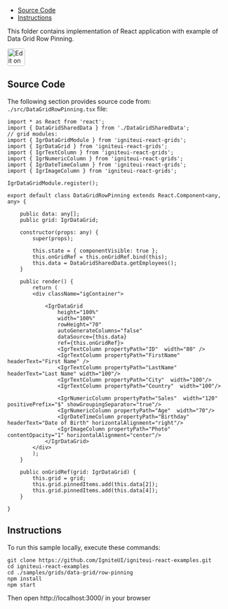 <!-- NOTE: do not change this file because it will be auto re-generated from template file: -->
<!-- https://github.com/IgniteUI/igniteui-react-examples/tree/master/templates/sample/ReadMe.md -->

<!-- ## Table of Contents -->
<!-- - [Sample Preview](#Sample-Preview) -->
- [Source Code](#Source-Code)
- [Instructions](#Instructions)

This folder contains implementation of React application with example of Data Grid Row Pinning.
<!-- in the Data Grid component -->
<!-- [Data Grid](https://infragistics.com/Reactsite/components/data-grid.html) -->

<html lang="en" xmlns="http://www.w3.org/1999/xhtml">
    <body>
        <a target="_blank" href="https://codesandbox.io/s/github/IgniteUI/igniteui-react-examples/tree/master/samples/grids/data-grid/row-pinning?fontsize=14&hidenavigation=1&theme=dark&view=preview&file=/src/DataGridRowPinning.tsx" rel="noopener noreferrer">
            <img height="40px" style="border-radius: 0.25rem" alt="Edit on CodeSandbox" src="https://static.infragistics.com/xplatform/images/sandbox/code.png"/>
        </a>
        <!-- <a target="_blank"
href="https://codesandbox.io/s/github/IgniteUI/igniteui-react-examples/tree/master/samples/maps/geo-map/binding-csv-points?fontsize=14&hidenavigation=1&theme=dark&view=preview">
            <img alt="Edit Sample" src="https://codesandbox.io/static/img/play-codesandbox.svg"/>
        </a> -->
        <!-- <a target="_blank" style="margin-left: 0.5rem"
href="https://codesandbox.io/embed/github/IgniteUI/igniteui-react-examples/tree/master/samples/grids/data-grid/row-pinning?fontsize=14&hidenavigation=1&theme=dark&view=preview&file=/src/DataGridRowPinning.tsx">
            <img height="40px" style="border-radius: 5px" alt="View on CodeSandbox" src="https://static.infragistics.com/xplatform/images/sandbox/view.png"/>
        </a> -->
        <!-- <a target="_blank"
href="https://codesandbox.io/embed/github/IgniteUI/igniteui-react-examples/tree/master/samples/maps/geo-map/binding-csv-points?fontsize=14&hidenavigation=1&theme=dark&view=preview">
            <img alt="View on CodeSandbox" src="https://static.infragistics.com/xplatform/images/sandbox/view.png"/>
        </a>
https://codesandbox.io/embed/react-treemap-overview-rtb45
https://codesandbox.io/static/img/play-codesandbox.svg
https://codesandbox.io/embed/react-treemap-overview-rtb45?view=browser -->
    </body>
</html>

<!-- ## Sample Preview -->

<!-- <iframe
  src="https://codesandbox.io/embed/github/IgniteUI/igniteui-react-examples/tree/master/samples/grids/data-grid/row-pinning?fontsize=14&hidenavigation=1&theme=dark&view=preview&file=/src/DataGridRowPinning.tsx"
  style="width:100%; height:400px; border:0; border-radius: 4px; overflow:hidden;"
  allow="accelerometer; ambient-light-sensor; camera; encrypted-media; geolocation; gyroscope; hid; microphone; midi; payment; usb; vr"
  sandbox="allow-forms allow-modals allow-popups allow-presentation allow-same-origin allow-scripts"
></iframe> -->

## Source Code

The following section provides source code from:
`./src/DataGridRowPinning.tsx` file:

```tsx
import * as React from 'react';
import { DataGridSharedData } from './DataGridSharedData';
// grid modules:
import { IgrDataGridModule } from 'igniteui-react-grids';
import { IgrDataGrid } from 'igniteui-react-grids';
import { IgrTextColumn } from 'igniteui-react-grids';
import { IgrNumericColumn } from 'igniteui-react-grids';
import { IgrDateTimeColumn } from 'igniteui-react-grids';
import { IgrImageColumn } from 'igniteui-react-grids';

IgrDataGridModule.register();

export default class DataGridRowPinning extends React.Component<any, any> {

    public data: any[];
    public grid: IgrDataGrid;

    constructor(props: any) {
        super(props);

        this.state = { componentVisible: true };
        this.onGridRef = this.onGridRef.bind(this);
        this.data = DataGridSharedData.getEmployees();
    }

    public render() {
        return (
        <div className="igContainer">

            <IgrDataGrid
                height="100%"
                width="100%"
                rowHeight="70"
                autoGenerateColumns="false"
                dataSource={this.data}
                ref={this.onGridRef}>
                <IgrTextColumn propertyPath="ID"  width="80" />
                <IgrTextColumn propertyPath="FirstName" headerText="First Name" />
                <IgrTextColumn propertyPath="LastName" headerText="Last Name" width="100"/>
                <IgrTextColumn propertyPath="City"  width="100"/>
                <IgrTextColumn propertyPath="Country"  width="100"/>

                <IgrNumericColumn propertyPath="Sales"  width="120" positivePrefix="$" showGroupingSeparator="true"/>
                <IgrNumericColumn propertyPath="Age"  width="70"/>
                <IgrDateTimeColumn propertyPath="Birthday" headerText="Date of Birth" horizontalAlignment="right"/>
                <IgrImageColumn propertyPath="Photo" contentOpacity="1" horizontalAlignment="center"/>
            </IgrDataGrid>
        </div>
        );
    }

    public onGridRef(grid: IgrDataGrid) {
        this.grid = grid;
        this.grid.pinnedItems.add(this.data[2]);
        this.grid.pinnedItems.add(this.data[4]);
    }

}

```

## Instructions
To run this sample locally, execute these commands:

```
git clone https://github.com/IgniteUI/igniteui-react-examples.git
cd igniteui-react-examples
cd ./samples/grids/data-grid/row-pinning
npm install
npm start

```

Then open http://localhost:3000/ in your browser

